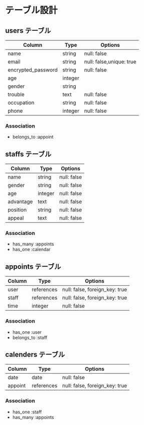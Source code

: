 # テーブル設計

## users テーブル

| Column             | Type    | Options                  |
| ------------------ | --------| ------------------------ |
| name               | string  | null: false              |
| email              | string  | null: false,unique: true |
| encrypted_password | string  | null: false              |
| age                | integer |                          |
| gender             | string  |                          |
| trouble            | text    | null: false              |
| occupation         | string  | null: false              |
| phone              | integer | null: false              |

### Association

- belongs_to :appoint


## staffs テーブル

| Column    | Type    | Options                  |
| --------- | --------| ------------------------ |
| name      | string  | null: false              |
| gender    | string  | null: false              |
| age       | integer | null: false              |
| advantage | text    | null: false              |
| position  | string  | null: false              |
| appeal    | text    | null: false              |

### Association

- has_many :appoints
- has_one  :calendar


## appoints テーブル

| Column | Type       | Options                        |
| ------ | -----------| ------------------------------ |
| user   | references | null: false, foreign_key: true |
| staff  | references | null: false, foreign_key: true |
| time   | integer    | null: false                    |

### Association

- has_one    :user
- belongs_to :staff


## calenders テーブル

| Column  | Type       | Options                        |
| ------- | -----------| ------------------------------ |
| date    | date       | null: false                    |
| appoint | references | null: false, foreign_key: true |

### Association

- has_one  :staff
- has_many :appoints